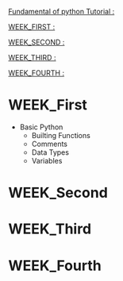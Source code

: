 [Fundamental of python Tutorial :](https://www.youtube.com/playlist?list=PLj2_sGY1obtuUIIrigqM8zSy9NgMHFVgT)

[WEEK_FIRST :](#week_first)

[WEEK_SECOND :](#week_second)

[WEEK_THIRD :](#week_third)

[WEEK_FOURTH :](#week_fourth)

# WEEK_First

- Basic Python
  - Builting Functions
  - Comments
  - Data Types
  - Variables

# WEEK_Second


# WEEK_Third


# WEEK_Fourth
